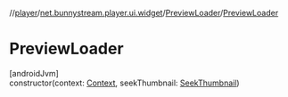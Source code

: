 //[player](../../../index.md)/[net.bunnystream.player.ui.widget](../index.md)/[PreviewLoader](index.md)/[PreviewLoader](-preview-loader.md)

# PreviewLoader

[androidJvm]\
constructor(context: [Context](https://developer.android.com/reference/kotlin/android/content/Context.html), seekThumbnail: [SeekThumbnail](../../net.bunnystream.player.model/-seek-thumbnail/index.md))
